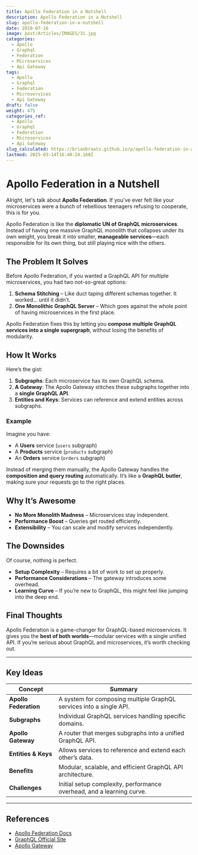 ```yaml
---
title: Apollo Federation in a Nutshell
description: Apollo Federation in a Nutshell
slug: apollo-federation-in-a-nutshell
date: 2018-07-16
image: post/Articles/IMAGES/31.jpg
categories:
  - Apollo
  - Graphql
  - Federation
  - Microservices
  - Api Gateway
tags:
  - Apollo
  - Graphql
  - Federation
  - Microservices
  - Api Gateway
draft: false
weight: 475
categories_ref:
  - Apollo
  - Graphql
  - Federation
  - Microservices
  - Api Gateway
slug_calculated: https://brianbraatz.github.io/p/apollo-federation-in-a-nutshell
lastmod: 2025-03-14T16:40:24.160Z
---
```

# Apollo Federation in a Nutshell

Alright, let's talk about **Apollo Federation**. If you've ever felt like your microservices were a bunch of rebellious teenagers refusing to cooperate, this is for you.

Apollo Federation is like the **diplomatic UN of GraphQL microservices**. Instead of having one massive GraphQL monolith that collapses under its own weight, you break it into smaller, **manageable services**—each responsible for its own thing, but still playing nice with the others.

## The Problem It Solves

Before Apollo Federation, if you wanted a GraphQL API for multiple microservices, you had two not-so-great options:

1. **Schema Stitching** – Like duct taping different schemas together. It worked… until it didn’t.
2. **One Monolithic GraphQL Server** – Which goes against the whole point of having microservices in the first place.

Apollo Federation fixes this by letting you **compose multiple GraphQL services into a single supergraph**, without losing the benefits of modularity.

## How It Works

Here’s the gist:

1. **Subgraphs**: Each microservice has its own GraphQL schema.
2. **A Gateway**: The Apollo Gateway stitches these subgraphs together into a **single GraphQL API**.
3. **Entities and Keys**: Services can reference and extend entities across subgraphs.

### Example

Imagine you have:

* A **Users** service (`users` subgraph)
* A **Products** service (`products` subgraph)
* An **Orders** service (`orders` subgraph)

Instead of merging them manually, the Apollo Gateway handles the **composition and query routing** automatically. It’s like a **GraphQL butler**, making sure your requests go to the right places.

## Why It’s Awesome

* **No More Monolith Madness** – Microservices stay independent.
* **Performance Boost** – Queries get routed efficiently.
* **Extensibility** – You can scale and modify services independently.

## The Downsides

Of course, nothing is perfect.

* **Setup Complexity** – Requires a bit of work to set up properly.
* **Performance Considerations** – The gateway introduces some overhead.
* **Learning Curve** – If you’re new to GraphQL, this might feel like jumping into the deep end.

## Final Thoughts

Apollo Federation is a game-changer for GraphQL-based microservices. It gives you the **best of both worlds**—modular services with a single unified API. If you’re serious about GraphQL and microservices, it’s worth checking out.

***

## Key Ideas

| Concept               | Summary                                                               |
| --------------------- | --------------------------------------------------------------------- |
| **Apollo Federation** | A system for composing multiple GraphQL services into a single API.   |
| **Subgraphs**         | Individual GraphQL services handling specific domains.                |
| **Apollo Gateway**    | A router that merges subgraphs into a unified GraphQL API.            |
| **Entities & Keys**   | Allows services to reference and extend each other’s data.            |
| **Benefits**          | Modular, scalable, and efficient GraphQL API architecture.            |
| **Challenges**        | Initial setup complexity, performance overhead, and a learning curve. |

***

## References

* [Apollo Federation Docs](https://www.apollographql.com/docs/federation/)
* [GraphQL Official Site](https://graphql.org/)
* [Apollo Gateway](https://www.apollographql.com/docs/apollo-server/federation/gateway/)
